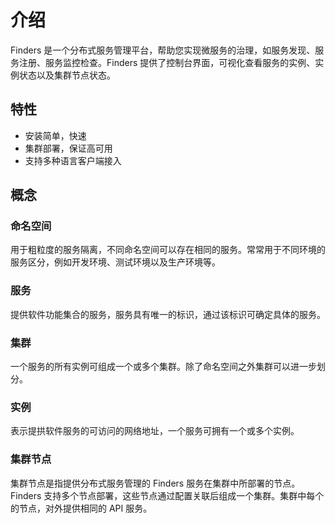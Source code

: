 # 介绍

Finders 是一个分布式服务管理平台，帮助您实现微服务的治理，如服务发现、服务注册、服务监控检查。Finders 提供了控制台界面，可视化查看服务的实例、实例状态以及集群节点状态。

## 特性

* 安装简单，快速
* 集群部署，保证高可用
* 支持多种语言客户端接入

## 概念

### 命名空间

用于粗粒度的服务隔离，不同命名空间可以存在相同的服务。常常用于不同环境的服务区分，例如开发环境、测试环境以及生产环境等。

### 服务

提供软件功能集合的服务，服务具有唯一的标识，通过该标识可确定具体的服务。

### 集群

一个服务的所有实例可组成一个或多个集群。除了命名空间之外集群可以进一步划分。

### 实例

表示提拱软件服务的可访问的网络地址，一个服务可拥有一个或多个实例。

### 集群节点

集群节点是指提供分布式服务管理的 Finders 服务在集群中所部署的节点。Finders 支持多个节点部署，这些节点通过配置关联后组成一个集群。集群中每个的节点，对外提供相同的 API 服务。
